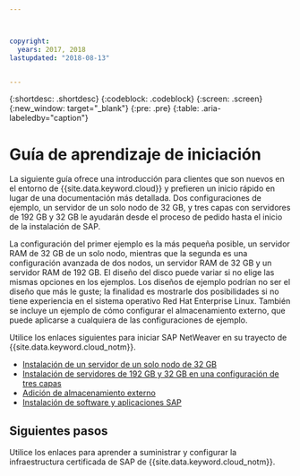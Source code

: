 ```yaml
---



copyright:
  years: 2017, 2018
lastupdated: "2018-08-13"


---
```


{:shortdesc: .shortdesc}
{:codeblock: .codeblock}
{:screen: .screen}
{:new_window: target="_blank"}
{:pre: .pre}
{:table: .aria-labeledby="caption"}

# Guía de aprendizaje de iniciación

La siguiente guía ofrece una introducción para clientes que son nuevos en el entorno de {{site.data.keyword.cloud}} y prefieren un inicio rápido en lugar de una documentación más detallada. Dos configuraciones de ejemplo, un servidor de un solo nodo de 32 GB, y tres capas con servidores de 192 GB y 32 GB le ayudarán desde el proceso de pedido hasta el inicio de la instalación de SAP.

La configuración del primer ejemplo es la más pequeña posible, un servidor RAM de 32 GB de un solo nodo, mientras que la segunda es una configuración avanzada de dos nodos, un servidor RAM de 32 GB y un servidor RAM de 192 GB. El diseño del disco puede variar si no elige las mismas opciones en los ejemplos. Los diseños de ejemplo podrían no ser el diseño que más le guste; la finalidad es mostrarle dos posibilidades si no tiene experiencia en el sistema operativo Red Hat Enterprise Linux. También se incluye un ejemplo de cómo configurar el almacenamiento externo, que puede aplicarse a cualquiera de las configuraciones de ejemplo.

Utilice los enlaces siguientes para iniciar SAP NetWeaver en su trayecto de {{site.data.keyword.cloud_notm}}.

  * [Instalación de un servidor de un solo nodo de 32 GB](/docs/infrastructure/sap-netweaver-rhel-qrg/rhel-installing-32-GB-single-server-node.html#install_32GB)
  * [Instalación de servidores de 192 GB y 32 GB en una configuración de tres capas](/docs/infrastructure/sap-netweaver-rhel-qrg/rhel-installing-256-GB-32-GB-server-three-tier-setup.html#install_256GB)
  * [Adición de almacenamiento externo](/docs/infrastructure/sap-netweaver-rhel-qrg/rhel-provisioning-external-storage-to-server.html#storage)
  * [Instalación de software y aplicaciones SAP](/docs/infrastructure/sap-netweaver-rhel-qrg/rhel-installing-your-SAP-landscape.html#install_landscape)

## Siguientes pasos

Utilice los enlaces para aprender a suministrar y configurar la infraestructura certificada de SAP de {{site.data.keyword.cloud_notm}}.
